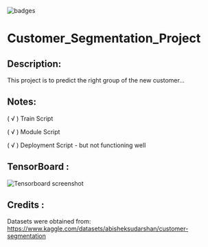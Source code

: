 ![badges](https://img.shields.io/badge/Python-3776AB?style=for-the-badge&logo=python&logoColor=white)

# Customer_Segmentation_Project
 
## Description:
This project is to predict the right group of the new customer...

## Notes:
( √ ) Train Script

( √ ) Module Script

( √ ) Deployment Script - but not functioning well

## TensorBoard : 

![ Tensorboard screenshot](https://user-images.githubusercontent.com/103228612/168996126-c2547744-0e15-43d1-a83e-84f998dd7eaf.png)

## Credits :
Datasets were obtained from:
https://www.kaggle.com/datasets/abisheksudarshan/customer-segmentation
